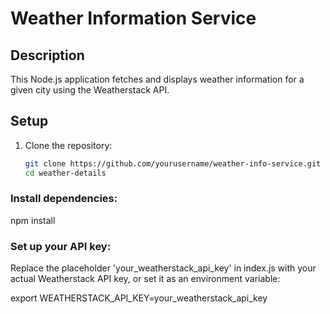 # Weather Information Service

## Description

This Node.js application fetches and displays weather information for a given city using the Weatherstack API.

## Setup

1. Clone the repository:

   ```bash
   git clone https://github.com/yourusername/weather-info-service.git
   cd weather-details

### Install dependencies:
npm install

### Set up your API key:

Replace the placeholder 'your_weatherstack_api_key' in index.js with your actual Weatherstack API key, or set it as an environment variable:

export WEATHERSTACK_API_KEY=your_weatherstack_api_key
